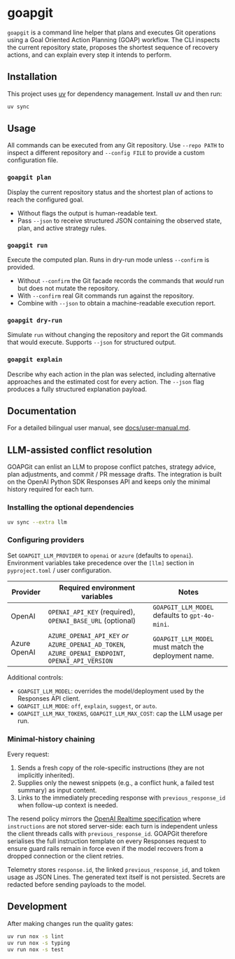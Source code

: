# goapgit

`goapgit` is a command line helper that plans and executes Git operations using a
Goal Oriented Action Planning (GOAP) workflow. The CLI inspects the current
repository state, proposes the shortest sequence of recovery actions, and can
explain every step it intends to perform.

## Installation

This project uses [uv](https://github.com/astral-sh/uv) for dependency
management. Install uv and then run:

```bash
uv sync
```

## Usage

All commands can be executed from any Git repository. Use `--repo PATH` to
inspect a different repository and `--config FILE` to provide a custom
configuration file.

### `goapgit plan`

Display the current repository status and the shortest plan of actions to reach
the configured goal.

- Without flags the output is human-readable text.
- Pass `--json` to receive structured JSON containing the observed state, plan,
  and active strategy rules.

### `goapgit run`

Execute the computed plan. Runs in dry-run mode unless `--confirm` is provided.

- Without `--confirm` the Git facade records the commands that *would* run but
  does not mutate the repository.
- With `--confirm` real Git commands run against the repository.
- Combine with `--json` to obtain a machine-readable execution report.

### `goapgit dry-run`

Simulate `run` without changing the repository and report the Git commands that
would execute. Supports `--json` for structured output.

### `goapgit explain`

Describe why each action in the plan was selected, including alternative
approaches and the estimated cost for every action. The `--json` flag produces a
fully structured explanation payload.

## Documentation

For a detailed bilingual user manual, see [docs/user-manual.md](docs/user-manual.md).

## LLM-assisted conflict resolution

GOAPGit can enlist an LLM to propose conflict patches, strategy advice, plan adjustments, and commit / PR message drafts. The
integration is built on the OpenAI Python SDK Responses API and keeps only the minimal history required for each turn.

### Installing the optional dependencies

```bash
uv sync --extra llm
```

### Configuring providers

Set `GOAPGIT_LLM_PROVIDER` to `openai` or `azure` (defaults to `openai`). Environment variables take precedence over the
`[llm]` section in `pyproject.toml` / user configuration.

| Provider | Required environment variables | Notes |
|----------|--------------------------------|-------|
| OpenAI   | `OPENAI_API_KEY` (required), `OPENAI_BASE_URL` (optional) | `GOAPGIT_LLM_MODEL` defaults to `gpt-4o-mini`. |
| Azure OpenAI | `AZURE_OPENAI_API_KEY` *or* `AZURE_OPENAI_AD_TOKEN`, `AZURE_OPENAI_ENDPOINT`, `OPENAI_API_VERSION` | `GOAPGIT_LLM_MODEL` must match the deployment name. |

Additional controls:

- `GOAPGIT_LLM_MODEL`: overrides the model/deployment used by the Responses API client.
- `GOAPGIT_LLM_MODE`: `off`, `explain`, `suggest`, or `auto`.
- `GOAPGIT_LLM_MAX_TOKENS`, `GOAPGIT_LLM_MAX_COST`: cap the LLM usage per run.

### Minimal-history chaining

Every request:

1. Sends a fresh copy of the role-specific instructions (they are not implicitly inherited).
2. Supplies only the newest snippets (e.g., a conflict hunk, a failed test summary) as input content.
3. Links to the immediately preceding response with `previous_response_id` when follow-up context is needed.

The resend policy mirrors the [OpenAI Realtime specification](https://platform.openai.com/docs/guides/realtime) where `instructions`
are not stored server-side: each turn is independent unless the client threads calls with `previous_response_id`. GOAPGit therefore
serialises the full instruction template on every Responses request to ensure guard rails remain in force even if the model recovers
from a dropped connection or the client retries.

Telemetry stores `response.id`, the linked `previous_response_id`, and token usage as JSON Lines. The generated text itself is
not persisted. Secrets are redacted before sending payloads to the model.

## Development

After making changes run the quality gates:

```bash
uv run nox -s lint
uv run nox -s typing
uv run nox -s test
```

